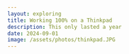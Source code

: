```yaml
---
layout: exploring
title: Working 100% on a Thinkpad
description: This only lasted a year
date: 2024-09-01
image: /assets/photos/thinkpad.JPG
---
```

